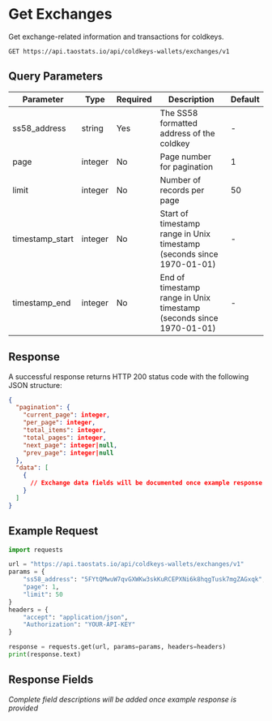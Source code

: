 # Get Exchanges

Get exchange-related information and transactions for coldkeys.

```
GET https://api.taostats.io/api/coldkeys-wallets/exchanges/v1
```

## Query Parameters

| Parameter | Type | Required | Description | Default |
|-----------|------|----------|-------------|---------|
| ss58_address | string | Yes | The SS58 formatted address of the coldkey | - |
| page | integer | No | Page number for pagination | 1 |
| limit | integer | No | Number of records per page | 50 |
| timestamp_start | integer | No | Start of timestamp range in Unix timestamp (seconds since 1970-01-01) | - |
| timestamp_end | integer | No | End of timestamp range in Unix timestamp (seconds since 1970-01-01) | - |

## Response

A successful response returns HTTP 200 status code with the following JSON structure:

```json
{
  "pagination": {
    "current_page": integer,
    "per_page": integer,
    "total_items": integer,
    "total_pages": integer,
    "next_page": integer|null,
    "prev_page": integer|null
  },
  "data": [
    {
      // Exchange data fields will be documented once example response is provided
    }
  ]
}
```

## Example Request

```python
import requests

url = "https://api.taostats.io/api/coldkeys-wallets/exchanges/v1"
params = {
    "ss58_address": "5FYtQMwuW7qvGXWKw3skKuRCEPXNi6k8hqgTusk7mgZAGxqk",
    "page": 1,
    "limit": 50
}
headers = {
    "accept": "application/json",
    "Authorization": "YOUR-API-KEY"
}

response = requests.get(url, params=params, headers=headers)
print(response.text)
```

## Response Fields

*Complete field descriptions will be added once example response is provided* 